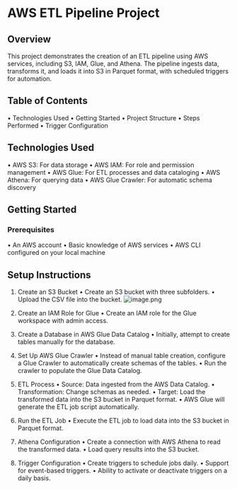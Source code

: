 # AWS ETL Pipeline Project

## Overview
This project demonstrates the creation of an ETL pipeline using AWS services, including S3, IAM, Glue, and Athena. The pipeline ingests data, transforms it, and loads it into S3 in Parquet format, with scheduled triggers for automation.

## Table of Contents
• Technologies Used
• Getting Started
• Project Structure
• Steps Performed
• Trigger Configuration

## Technologies Used
   • AWS S3: For data storage
   • AWS IAM: For role and permission management
   • AWS Glue: For ETL processes and data cataloging
   • AWS Athena: For querying data
   • AWS Glue Crawler: For automatic schema discovery

## Getting Started

### Prerequisites

• An AWS account
• Basic knowledge of AWS services
• AWS CLI configured on your local machine

## Setup Instructions

1) Create an S3 Bucket
    • Create an S3 bucket with three subfolders.
    • Upload the CSV file into the bucket.
   ![image.png](https://prod-files-secure.s3.us-west-2.amazonaws.com/95e75144-f956-4e60-bea7-299d210aa570/cacae962-9d38-4a8e-8a90-abe8a8b0278f/image.png)
   
3) Create an IAM Role for Glue
    • Create an IAM role for the Glue workspace with admin access.
   
4) Create a Database in AWS Glue Data Catalog
    • Initially, attempt to create tables manually for the database.

5) Set Up AWS Glue Crawler
    • Instead of manual table creation, configure a Glue Crawler to automatically create schemas of the tables.
    • Run the crawler to populate the Glue Data Catalog.

6) ETL Process
    • Source: Data ingested from the AWS Data Catalog.
    • Transformation: Change schemas as needed.
    • Target: Load the transformed data into the S3 bucket in Parquet format.
    • AWS Glue will generate the ETL job script automatically.

7) Run the ETL Job
   • Execute the ETL job to load data into the S3 bucket in Parquet format.

8) Athena Configuration
   • Create a connection with AWS Athena to read the transformed data.
   • Load query results into the S3 bucket.
   
9) Trigger Configuration
• Create triggers to schedule jobs daily.
• Support for event-based triggers.
• Ability to activate or deactivate triggers on a daily basis.


